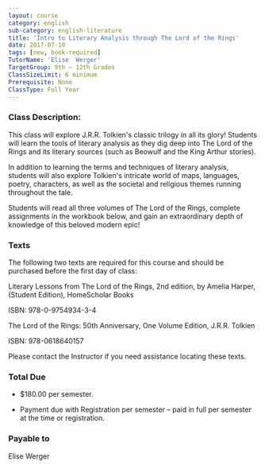 ```yaml
---
layout: course
category: english
sub-category: english-literature
title: 'Intro to Literary Analysis through The Lord of the Rings'
date: 2017-07-10
tags: [new, book-required]
TutorName: 'Elise  Werger'
TargetGroup: 9th – 12th Grades
ClassSizeLimit: 6 minimum
Prerequisite: None
ClassType: Full Year
---
```


### Class Description:
This class will explore J.R.R. Tolkien's classictrilogy in all its glory! Students will learn the tools of literary analysis as they dig deep into The Lord of the Rings and its literary sources (such as Beowulf and the King Arthur stories).In addition to learning the terms and techniques of literary analysis, students will also explore Tolkien's intricate world of maps, languages, poetry, characters, as well as the societal and religious themes running throughout the tale.Students will read all three volumes of The Lord of the Rings, complete assignments in the workbook below, and gain an extraordinary depth of knowledge of this beloved modern epic!

### Texts
The following two texts are required for this course and should be purchased before the first day of class:Literary Lessons from The Lord of the Rings, 2nd edition, by Amelia Harper, (Student Edition), HomeScholar BooksISBN: 978-0-9754934-3-4The Lord of the Rings: 50th Anniversary, One Volume Edition, J.R.R. Tolkien ISBN: 978-0618640157Please contact the Instructor if you need assistance locating these texts.
### Total Due
* $180.00 per semester.

* Payment due with Registration per semester – paid in full per semester at the time or registration.

### Payable to
Elise Werger